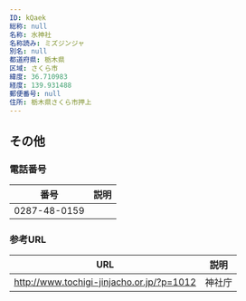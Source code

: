```yaml
---
ID: kQaek
総称: null
名称: 水神社
名称読み: ミズジンジャ
別名: null
都道府県: 栃木県
区域: さくら市
緯度: 36.710983
経度: 139.931488
郵便番号: null
住所: 栃木県さくら市押上
---
```


## その他

### 電話番号

| 番号         | 説明 |
| ------------ | ---- |
| 0287-48-0159 |      |

### 参考URL

| URL                                       | 説明   |
| ----------------------------------------- | ------ |
| http://www.tochigi-jinjacho.or.jp/?p=1012 | 神社庁 |

